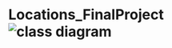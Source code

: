 # Locations_FinalProject![class diagram](https://user-images.githubusercontent.com/19905275/191391576-0b685536-2615-492a-a99b-6fe670d09b8a.png)
